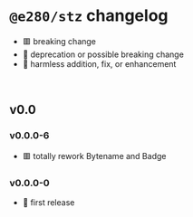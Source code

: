 
# `@e280/stz` changelog
- 🟥 breaking change
- 🔶 deprecation or possible breaking change
- 🍏 harmless addition, fix, or enhancement

<br/>

## v0.0

### v0.0.0-6
- 🟥 totally rework Bytename and Badge

### v0.0.0-0
- 🍏 first release

